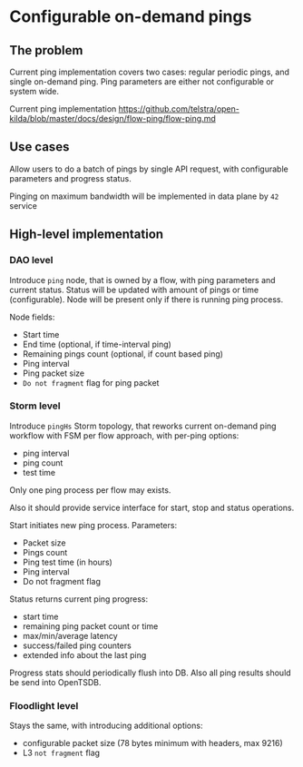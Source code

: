# Configurable on-demand pings

## The problem
Current ping implementation covers two cases: regular periodic pings, and single on-demand ping. Ping parameters are either not configurable or system wide.

Current ping implementation https://github.com/telstra/open-kilda/blob/master/docs/design/flow-ping/flow-ping.md

## Use cases
Allow users to do a batch of pings by single API request, with configurable parameters and progress status.

Pinging on maximum bandwidth will be implemented in data plane by `42` service

## High-level implementation

###  DAO level
Introduce `ping` node, that is owned by a flow, with ping parameters and current status. Status will be updated with amount of pings or time (configurable).
Node will be present only if there is running ping process.

Node fields:
* Start time
* End time (optional, if time-interval ping)
* Remaining pings count (optional, if count based ping)
* Ping interval
* Ping packet size
* `Do not fragment` flag for ping packet
 
 ### Storm level
Introduce `pingHs` Storm topology, that reworks current on-demand ping workflow with FSM per flow approach, with per-ping options:
* ping interval
* ping count
* test time

Only one ping process per flow may exists.

Also it should provide service interface for start, stop and status operations.

Start initiates new ping process. Parameters: 
* Packet size
* Pings count
* Ping test time (in hours)
* Ping interval
* Do not fragment flag

Status returns current ping progress:
* start time
* remaining ping packet count or time
* max/min/average latency
* success/failed ping counters
* extended info about the last ping

Progress stats should periodically flush into DB. Also all ping results should be send into OpenTSDB. 

### Floodlight level
Stays the same, with introducing additional options:
* configurable packet size (78 bytes minimum with headers, max 9216)
* L3 `not fragment` flag